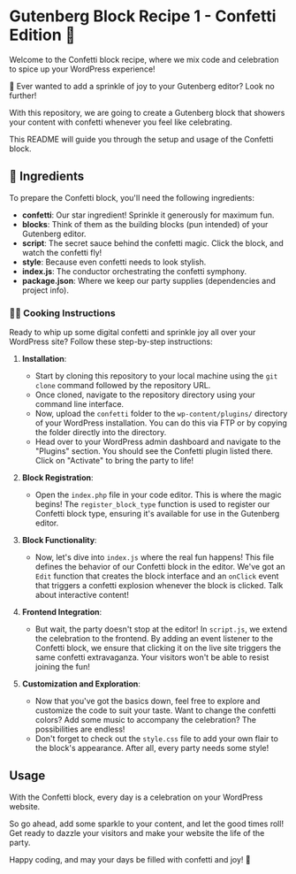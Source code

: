 # Gutenberg Block Recipe 1 - Confetti Edition 🎉

Welcome to the Confetti block recipe, where we mix code and celebration to spice up your WordPress experience! 

🥳 Ever wanted to add a sprinkle of joy to your Gutenberg editor? Look no further!

With this repository, we are going to create a Gutenberg block that showers your content with confetti whenever you feel like celebrating.

This README will guide you through the setup and usage of the Confetti block.

## 🧾 Ingredients

To prepare the Confetti block, you'll need the following ingredients:

- **confetti**: Our star ingredient! Sprinkle it generously for maximum fun.
- **blocks**: Think of them as the building blocks (pun intended) of your Gutenberg editor.
- **script**: The secret sauce behind the confetti magic. Click the block, and watch the confetti fly!
- **style**: Because even confetti needs to look stylish.
- **index.js**: The conductor orchestrating the confetti symphony.
- **package.json**: Where we keep our party supplies (dependencies and project info).

### 👨‍🍳 Cooking Instructions

Ready to whip up some digital confetti and sprinkle joy all over your WordPress site? Follow these step-by-step instructions:

1. **Installation**:
    - Start by cloning this repository to your local machine using the `git clone` command followed by the repository URL.
    - Once cloned, navigate to the repository directory using your command line interface.
    - Now, upload the `confetti` folder to the `wp-content/plugins/` directory of your WordPress installation. You can do this via FTP or by copying the folder directly into the directory.
    - Head over to your WordPress admin dashboard and navigate to the "Plugins" section. You should see the Confetti plugin listed there. Click on "Activate" to bring the party to life!

2. **Block Registration**:
    - Open the `index.php` file in your code editor. This is where the magic begins! The `register_block_type` function is used to register our Confetti block type, ensuring it's available for use in the Gutenberg editor.

3. **Block Functionality**:
    - Now, let's dive into `index.js` where the real fun happens! This file defines the behavior of our Confetti block in the editor. We've got an `Edit` function that creates the block interface and an `onClick` event that triggers a confetti explosion whenever the block is clicked. Talk about interactive content!

4. **Frontend Integration**:
    - But wait, the party doesn't stop at the editor! In `script.js`, we extend the celebration to the frontend. By adding an event listener to the Confetti block, we ensure that clicking it on the live site triggers the same confetti extravaganza. Your visitors won't be able to resist joining the fun!

5. **Customization and Exploration**:
    - Now that you've got the basics down, feel free to explore and customize the code to suit your taste. Want to change the confetti colors? Add some music to accompany the celebration? The possibilities are endless!
    - Don't forget to check out the `style.css` file to add your own flair to the block's appearance. After all, every party needs some style!

## Usage

With the Confetti block, every day is a celebration on your WordPress website. 

So go ahead, add some sparkle to your content, and let the good times roll! Get ready to dazzle your visitors and make your website the life of the party. 

Happy coding, and may your days be filled with confetti and joy! 🎉
